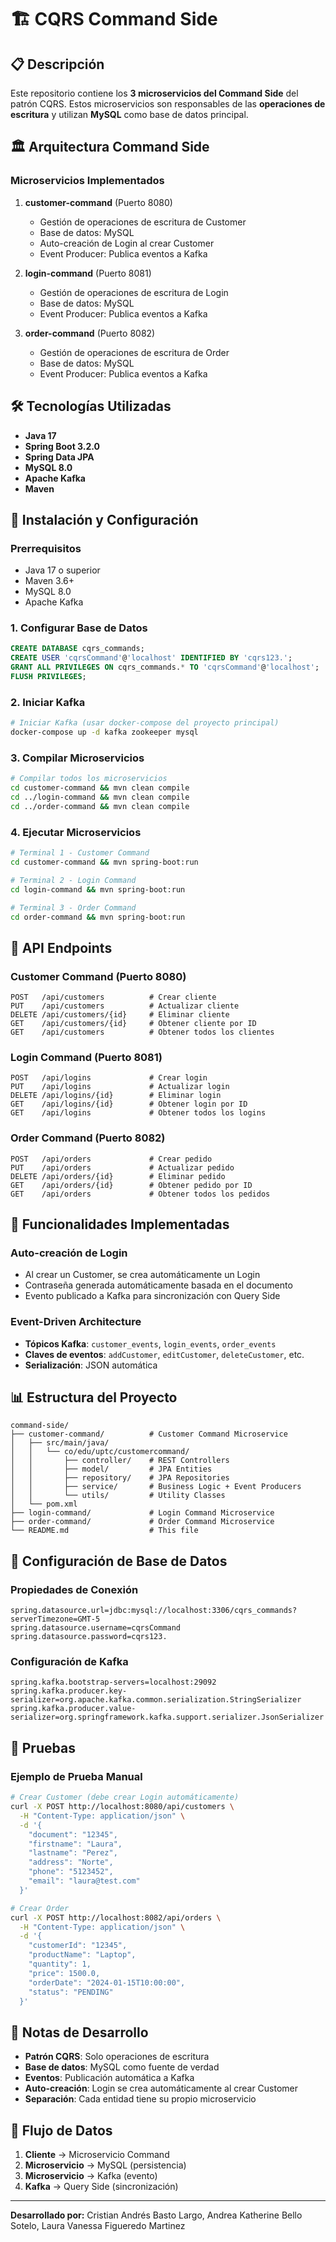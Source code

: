 # 🏗️ CQRS Command Side

## 📋 Descripción
Este repositorio contiene los **3 microservicios del Command Side** del patrón CQRS. Estos microservicios son responsables de las **operaciones de escritura** y utilizan **MySQL** como base de datos principal.

## 🏛️ Arquitectura Command Side

### Microservicios Implementados

1. **customer-command** (Puerto 8080)
   - Gestión de operaciones de escritura de Customer
   - Base de datos: MySQL
   - Auto-creación de Login al crear Customer
   - Event Producer: Publica eventos a Kafka

2. **login-command** (Puerto 8081)
   - Gestión de operaciones de escritura de Login
   - Base de datos: MySQL
   - Event Producer: Publica eventos a Kafka

3. **order-command** (Puerto 8082)
   - Gestión de operaciones de escritura de Order
   - Base de datos: MySQL
   - Event Producer: Publica eventos a Kafka

## 🛠️ Tecnologías Utilizadas

- **Java 17**
- **Spring Boot 3.2.0**
- **Spring Data JPA**
- **MySQL 8.0**
- **Apache Kafka**
- **Maven**

## 🚀 Instalación y Configuración

### Prerrequisitos

- Java 17 o superior
- Maven 3.6+
- MySQL 8.0
- Apache Kafka

### 1. Configurar Base de Datos

```sql
CREATE DATABASE cqrs_commands;
CREATE USER 'cqrsCommand'@'localhost' IDENTIFIED BY 'cqrs123.';
GRANT ALL PRIVILEGES ON cqrs_commands.* TO 'cqrsCommand'@'localhost';
FLUSH PRIVILEGES;
```

### 2. Iniciar Kafka

```bash
# Iniciar Kafka (usar docker-compose del proyecto principal)
docker-compose up -d kafka zookeeper mysql
```

### 3. Compilar Microservicios

```bash
# Compilar todos los microservicios
cd customer-command && mvn clean compile
cd ../login-command && mvn clean compile
cd ../order-command && mvn clean compile
```

### 4. Ejecutar Microservicios

```bash
# Terminal 1 - Customer Command
cd customer-command && mvn spring-boot:run

# Terminal 2 - Login Command
cd login-command && mvn spring-boot:run

# Terminal 3 - Order Command
cd order-command && mvn spring-boot:run
```

## 📡 API Endpoints

### Customer Command (Puerto 8080)

```http
POST   /api/customers          # Crear cliente
PUT    /api/customers          # Actualizar cliente
DELETE /api/customers/{id}     # Eliminar cliente
GET    /api/customers/{id}     # Obtener cliente por ID
GET    /api/customers          # Obtener todos los clientes
```

### Login Command (Puerto 8081)

```http
POST   /api/logins             # Crear login
PUT    /api/logins             # Actualizar login
DELETE /api/logins/{id}        # Eliminar login
GET    /api/logins/{id}        # Obtener login por ID
GET    /api/logins             # Obtener todos los logins
```

### Order Command (Puerto 8082)

```http
POST   /api/orders             # Crear pedido
PUT    /api/orders             # Actualizar pedido
DELETE /api/orders/{id}        # Eliminar pedido
GET    /api/orders/{id}        # Obtener pedido por ID
GET    /api/orders             # Obtener todos los pedidos
```

## 🎯 Funcionalidades Implementadas

### Auto-creación de Login
- Al crear un Customer, se crea automáticamente un Login
- Contraseña generada automáticamente basada en el documento
- Evento publicado a Kafka para sincronización con Query Side

### Event-Driven Architecture
- **Tópicos Kafka**: `customer_events`, `login_events`, `order_events`
- **Claves de eventos**: `addCustomer`, `editCustomer`, `deleteCustomer`, etc.
- **Serialización**: JSON automática

## 📊 Estructura del Proyecto

```
command-side/
├── customer-command/          # Customer Command Microservice
│   ├── src/main/java/
│   │   └── co/edu/uptc/customercommand/
│   │       ├── controller/    # REST Controllers
│   │       ├── model/         # JPA Entities
│   │       ├── repository/    # JPA Repositories
│   │       ├── service/       # Business Logic + Event Producers
│   │       └── utils/         # Utility Classes
│   └── pom.xml
├── login-command/             # Login Command Microservice
├── order-command/             # Order Command Microservice
└── README.md                  # This file
```

## 🔧 Configuración de Base de Datos

### Propiedades de Conexión

```properties
spring.datasource.url=jdbc:mysql://localhost:3306/cqrs_commands?serverTimezone=GMT-5
spring.datasource.username=cqrsCommand
spring.datasource.password=cqrs123.
```

### Configuración de Kafka

```properties
spring.kafka.bootstrap-servers=localhost:29092
spring.kafka.producer.key-serializer=org.apache.kafka.common.serialization.StringSerializer
spring.kafka.producer.value-serializer=org.springframework.kafka.support.serializer.JsonSerializer
```

## 🧪 Pruebas

### Ejemplo de Prueba Manual

```bash
# Crear Customer (debe crear Login automáticamente)
curl -X POST http://localhost:8080/api/customers \
  -H "Content-Type: application/json" \
  -d '{
    "document": "12345",
    "firstname": "Laura",
    "lastname": "Perez",
    "address": "Norte",
    "phone": "5123452",
    "email": "laura@test.com"
  }'

# Crear Order
curl -X POST http://localhost:8082/api/orders \
  -H "Content-Type: application/json" \
  -d '{
    "customerId": "12345",
    "productName": "Laptop",
    "quantity": 1,
    "price": 1500.0,
    "orderDate": "2024-01-15T10:00:00",
    "status": "PENDING"
  }'
```

## 📝 Notas de Desarrollo

- **Patrón CQRS**: Solo operaciones de escritura
- **Base de datos**: MySQL como fuente de verdad
- **Eventos**: Publicación automática a Kafka
- **Auto-creación**: Login se crea automáticamente al crear Customer
- **Separación**: Cada entidad tiene su propio microservicio

## 🔄 Flujo de Datos

1. **Cliente** → Microservicio Command
2. **Microservicio** → MySQL (persistencia)
3. **Microservicio** → Kafka (evento)
4. **Kafka** → Query Side (sincronización)

---

**Desarrollado por:** Cristian Andrés Basto Largo, Andrea Katherine Bello Sotelo, Laura Vanessa Figueredo Martinez
